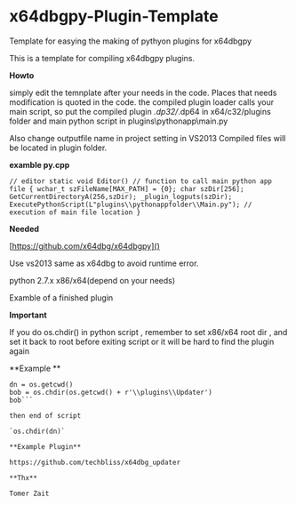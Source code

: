 # x64dbgpy-Plugin-Template
Template for easying the making of pythyon plugins for x64dbgpy

This is a template for compiling x64dbgpy plugins.


**Howto**

simply edit the temnplate after your needs in the code.
Places that needs modification is quoted in the code.
the compiled plugin loader calls your main script, so put 
the compiled plugin *.dp32/*.dp64 in x64/c32/plugins folder and main python script in 
plugins\\pythonapp\\main.py

Also change outputfile name in project setting in VS2013
Compiled files will be located in plugin folder.


**examble py.cpp**

`// editor
static void Editor() // function to call main python app file
{
    wchar_t szFileName[MAX_PATH] = {0};
	char szDir[256]; GetCurrentDirectoryA(256,szDir); _plugin_logputs(szDir);
    ExecutePythonScript(L"plugins\\pythonappfolder\\Main.py"); // execution of main file location
}
`

**Needed**

[https://github.com/x64dbg/x64dbgpy]()

Use vs2013 same as x64dbg to avoid runtime error.

python 2.7.x x86/x64(depend on your needs)

Examble of a finished plugin


**Important**

If you do os.chdir() in python script , remember to set x86/x64 root dir , and set it back to root before exiting script or it will be hard to find the plugin again

**Example
**
```sys.path.insert(0, os.getcwd() + r'\\plugins\\Updater')
dn = os.getcwd()
bob = os.chdir(os.getcwd() + r'\\plugins\\Updater')
bob```

then end of script

`os.chdir(dn)`

**Example Plugin**

https://github.com/techbliss/x64dbg_updater

**Thx**

Tomer Zait



